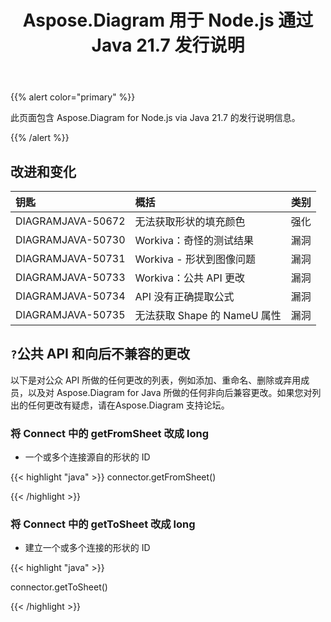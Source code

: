 ﻿---
title: Aspose.Diagram 用于 Node.js 通过 Java 21.7 发行说明
type: docs
weight: 6
url: /zh/java/aspose-diagram-for-node-js-via-java-21-7-release-notes/
---
{{% alert color="primary" %}}

此页面包含 Aspose.Diagram for Node.js via Java 21.7 的发行说明信息。

{{% /alert %}}
## **改进和变化**  ##

|**钥匙**|**概括**|**类别**|
|:- |:- |:- |
|DIAGRAMJAVA-50672|无法获取形状的填充颜色|强化|
|DIAGRAMJAVA-50730|Workiva：奇怪的测试结果|漏洞|
|DIAGRAMJAVA-50731|Workiva - 形状到图像问题|漏洞|
|DIAGRAMJAVA-50733|Workiva：公共 API 更改|漏洞|
|DIAGRAMJAVA-50734|API 没有正确提取公式|漏洞|
|DIAGRAMJAVA-50735|无法获取 Shape 的 NameU 属性|漏洞|
## `?`**公共 API 和向后不兼容的更改**
以下是对公众 API 所做的任何更改的列表，例如添加、重命名、删除或弃用成员，以及对 Aspose.Diagram for Java 所做的任何非向后兼容更改。如果您对列出的任何更改有疑虑，请在Aspose.Diagram 支持论坛。
### **将 Connect 中的 getFromSheet 改成 long**
- 一个或多个连接源自的形状的 ID

{{< highlight "java" >}}
connector.getFromSheet()

{{< /highlight >}}
### **将 Connect 中的 getToSheet 改成 long**
- 建立一个或多个连接的形状的 ID

{{< highlight "java" >}}

connector.getToSheet()

{{< /highlight >}}
